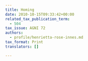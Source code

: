 ```yaml
---
title: Homing
date: 2010-10-15T09:33:42+00:00
related_tax_publication_term:
  - 504
tax_issue: AGNI 72
authors:
  - profile/henrietta-rose-innes.md
tax_format: Print
translators: []

---
```

